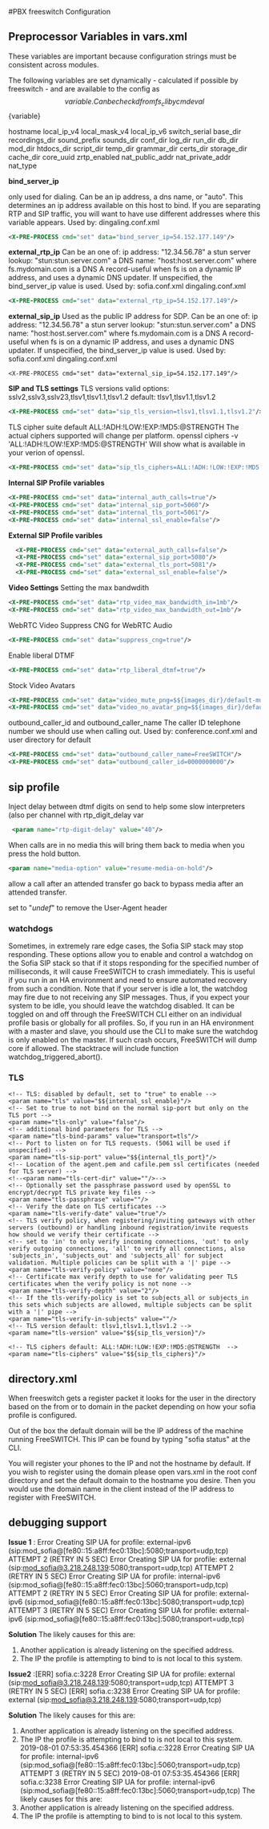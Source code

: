 #PBX freeswitch Configuration 

## Preprocessor Variables in vars.xml

These variables are important because  configuration strings must be consistent across modules.


The following variables are set dynamically - calculated if possible by freeswitch - and are available to the config as $${variable}.  Can be checkd from fs_cli by cmd eval $${variable}

hostname
local_ip_v4
local_mask_v4
local_ip_v6
switch_serial
base_dir
recordings_dir
sound_prefix
sounds_dir
conf_dir
log_dir
run_dir
db_dir
mod_dir
htdocs_dir
script_dir
temp_dir
grammar_dir
certs_dir
storage_dir
cache_dir
core_uuid
zrtp_enabled
nat_public_addr
nat_private_addr
nat_type


**bind_server_ip**

only used for dialing. Can be an ip address, a dns name, or "auto".
This determines an ip address available on this host to bind.
If you are separating RTP and SIP traffic, you will want to have use different addresses where this variable appears.
Used by: dingaling.conf.xml
```xml
<X-PRE-PROCESS cmd="set" data="bind_server_ip=54.152.177.149"/>
```

**external_rtp_ip**
       Can be an one of:
           ip address: "12.34.56.78"
           a stun server lookup: "stun:stun.server.com"
           a DNS name: "host:host.server.com"
       where fs.mydomain.com is a DNS A record-useful when fs is on
       a dynamic IP address, and uses a dynamic DNS updater.
       If unspecified, the bind_server_ip value is used.
       Used by: sofia.conf.xml dingaling.conf.xml
```xml
<X-PRE-PROCESS cmd="set" data="external_rtp_ip=54.152.177.149"/>
```

**external_sip_ip**
      Used as the public IP address for SDP.
       Can be an one of:
           ip address: "12.34.56.78"
           a stun server lookup: "stun:stun.server.com"
           a DNS name: "host:host.server.com"
       where fs.mydomain.com is a DNS A record-useful when fs is on
       a dynamic IP address, and uses a dynamic DNS updater.
       If unspecified, the bind_server_ip value is used.
       Used by: sofia.conf.xml dingaling.conf.xml
```
<X-PRE-PROCESS cmd="set" data="external_sip_ip=54.152.177.149"/>
```

**SIP and TLS settings**
TLS versions
valid options: sslv2,sslv3,sslv23,tlsv1,tlsv1.1,tlsv1.2
default: tlsv1,tlsv1.1,tlsv1.2
```xml
<X-PRE-PROCESS cmd="set" data="sip_tls_version=tlsv1,tlsv1.1,tlsv1.2"/>
```
TLS cipher suite 
default ALL:!ADH:!LOW:!EXP:!MD5:@STRENGTH
The actual ciphers supported will change per platform.
openssl ciphers -v 'ALL:!ADH:!LOW:!EXP:!MD5:@STRENGTH'
Will show what is available in your verion of openssl.
```xml
<X-PRE-PROCESS cmd="set" data="sip_tls_ciphers=ALL:!ADH:!LOW:!EXP:!MD5:@STRENGTH"/>
```

**Internal SIP Profile variables**
```xml
<X-PRE-PROCESS cmd="set" data="internal_auth_calls=true"/>
<X-PRE-PROCESS cmd="set" data="internal_sip_port=5060"/>
<X-PRE-PROCESS cmd="set" data="internal_tls_port=5061"/>
<X-PRE-PROCESS cmd="set" data="internal_ssl_enable=false"/>
```

**External SIP Profile varibles**
```xml
  <X-PRE-PROCESS cmd="set" data="external_auth_calls=false"/>
  <X-PRE-PROCESS cmd="set" data="external_sip_port=5080"/>
  <X-PRE-PROCESS cmd="set" data="external_tls_port=5081"/>
  <X-PRE-PROCESS cmd="set" data="external_ssl_enable=false"/>
````

**Video Settings**
Setting the max bandwdith
```xml
<X-PRE-PROCESS cmd="set" data="rtp_video_max_bandwidth_in=1mb"/>
<X-PRE-PROCESS cmd="set" data="rtp_video_max_bandwidth_out=1mb"/>
```
WebRTC Video 
Suppress CNG for WebRTC Audio
```xml
<X-PRE-PROCESS cmd="set" data="suppress_cng=true"/>
```
Enable liberal DTMF
```xml
<X-PRE-PROCESS cmd="set" data="rtp_liberal_dtmf=true"/>
```  
Stock Video Avatars
```xml
<X-PRE-PROCESS cmd="set" data="video_mute_png=$${images_dir}/default-mute.png"/>
<X-PRE-PROCESS cmd="set" data="video_no_avatar_png=$${images_dir}/default-avatar.png"/>
```

outbound_caller_id and outbound_caller_name
The caller ID telephone number we should use when calling out.
Used by: conference.conf.xml and user directory for default
```xml
<X-PRE-PROCESS cmd="set" data="outbound_caller_name=FreeSWITCH"/>
<X-PRE-PROCESS cmd="set" data="outbound_caller_id=0000000000"/>
```

## sip profile 

Inject delay between dtmf digits on send to help some slow interpreters (also per channel with rtp_digit_delay var
```xml
 <param name="rtp-digit-delay" value="40"/>
```
When calls are in no media this will bring them back to media when you press the hold button.
```xml
<param name="media-option" value="resume-media-on-hold"/>
```

allow a call after an attended transfer go back to bypass media after an attended transfer.
<param name="media-option" value="bypass-media-after-att-xfer"/>

set to "_undef_" to remove the User-Agent header
<param name="user-agent-string" value="FreeSWITCH Rocks!"/>

### watchdogs 

 Sometimes, in extremely rare edge cases, the Sofia SIP stack may stop
        responding. These options allow you to enable and control a watchdog
        on the Sofia SIP stack so that if it stops responding for the
        specified number of milliseconds, it will cause FreeSWITCH to crash
        immediately. This is useful if you run in an HA environment and
        need to ensure automated recovery from such a condition. Note that if
        your server is idle a lot, the watchdog may fire due to not receiving
        any SIP messages. Thus, if you expect your system to be idle, you
        should leave the watchdog disabled. It can be toggled on and off
        through the FreeSWITCH CLI either on an individual profile basis or
        globally for all profiles. So, if you run in an HA environment with a
        master and slave, you should use the CLI to make sure the watchdog is
        only enabled on the master.
        If such crash occurs, FreeSWITCH will dump core if allowed. The
        stacktrace will include function watchdog_triggered_abort().
    <param name="watchdog-enabled" value="no"/>
    <param name="watchdog-step-timeout" value="30000"/>
    <param name="watchdog-event-timeout" value="30000"/>

### TLS

    <!-- TLS: disabled by default, set to "true" to enable -->
    <param name="tls" value="$${internal_ssl_enable}"/>
    <!-- Set to true to not bind on the normal sip-port but only on the TLS port -->
    <param name="tls-only" value="false"/>
    <!-- additional bind parameters for TLS -->
    <param name="tls-bind-params" value="transport=tls"/>
    <!-- Port to listen on for TLS requests. (5061 will be used if unspecified) -->
    <param name="tls-sip-port" value="$${internal_tls_port}"/>
    <!-- Location of the agent.pem and cafile.pem ssl certificates (needed for TLS server) -->
    <!--<param name="tls-cert-dir" value=""/>-->
    <!-- Optionally set the passphrase password used by openSSL to encrypt/decrypt TLS private key files -->
    <param name="tls-passphrase" value=""/>
    <!-- Verify the date on TLS certificates -->
    <param name="tls-verify-date" value="true"/>
    <!-- TLS verify policy, when registering/inviting gateways with other servers (outbound) or handling inbound registration/invite requests how should we verify their certificate -->
    <!-- set to 'in' to only verify incoming connections, 'out' to only verify outgoing connections, 'all' to verify all connections, also 'subjects_in', 'subjects_out' and 'subjects_all' for subject validation. Multiple policies can be split with a '|' pipe -->
    <param name="tls-verify-policy" value="none"/>
    <!-- Certificate max verify depth to use for validating peer TLS certificates when the verify policy is not none -->
    <param name="tls-verify-depth" value="2"/>
    <!-- If the tls-verify-policy is set to subjects_all or subjects_in this sets which subjects are allowed, multiple subjects can be split with a '|' pipe -->
    <param name="tls-verify-in-subjects" value=""/>
    <!-- TLS version default: tlsv1,tlsv1.1,tlsv1.2 -->
    <param name="tls-version" value="$${sip_tls_version}"/>

    <!-- TLS ciphers default: ALL:!ADH:!LOW:!EXP:!MD5:@STRENGTH  -->
    <param name="tls-ciphers" value="$${sip_tls_ciphers}"/>

## directory.xml

When freeswitch gets a register packet it looks for the user in the directory based on the from or to domain in the packet depending on how your sofia profile is configured.  

Out of the box the default domain will be the IP address of the machine running FreeSWITCH.  This IP can be found by typing "sofia status" at the CLI.  

You will register your phones to the IP and not the hostname by default.
    If you wish to register using the domain please open vars.xml in the root conf
    directory and set the default domain to the hostname you desire.  Then you would
    use the domain name in the client instead of the IP address to register
    with FreeSWITCH.

## debugging support 

**Issue 1** : Error Creating SIP UA for profile: external-ipv6 (sip:mod_sofia@[fe80::15:a8ff:fec0:13bc]:5080;transport=udp,tcp) ATTEMPT 2 (RETRY IN 5 SEC)
Error Creating SIP UA for profile: external (sip:mod_sofia@3.218.248.139:5080;transport=udp,tcp) ATTEMPT 2 (RETRY IN 5 SEC)
Error Creating SIP UA for profile: internal-ipv6 (sip:mod_sofia@[fe80::15:a8ff:fec0:13bc]:5060;transport=udp,tcp) ATTEMPT 2 (RETRY IN 5 SEC)
Error Creating SIP UA for profile: external-ipv6 (sip:mod_sofia@[fe80::15:a8ff:fec0:13bc]:5080;transport=udp,tcp) ATTEMPT 3 (RETRY IN 5 SEC)
Error Creating SIP UA for profile: external-ipv6 (sip:mod_sofia@[fe80::15:a8ff:fec0:13bc]:5080;transport=udp,tcp)

**Solution** The likely causes for this are:
1) Another application is already listening on the specified address.
2) The IP the profile is attempting to bind to is not local to this system.


**Issue2** :[ERR] sofia.c:3228 Error Creating SIP UA for profile: external (sip:mod_sofia@3.218.248.139:5080;transport=udp,tcp) ATTEMPT 3 (RETRY IN 5 SEC)
[ERR] sofia.c:3238 Error Creating SIP UA for profile: external (sip:mod_sofia@3.218.248.139:5080;transport=udp,tcp)

**Solution** The likely causes for this are:
1) Another application is already listening on the specified address.
2) The IP the profile is attempting to bind to is not local to this system.
2019-08-01 07:53:35.454366 [ERR] sofia.c:3228 Error Creating SIP UA for profile: internal-ipv6 (sip:mod_sofia@[fe80::15:a8ff:fec0:13bc]:5060;transport=udp,tcp) ATTEMPT 3 (RETRY IN 5 SEC)
2019-08-01 07:53:35.454366 [ERR] sofia.c:3238 Error Creating SIP UA for profile: internal-ipv6 (sip:mod_sofia@[fe80::15:a8ff:fec0:13bc]:5060;transport=udp,tcp)
The likely causes for this are:
1) Another application is already listening on the specified address.
2) The IP the profile is attempting to bind to is not local to this system.